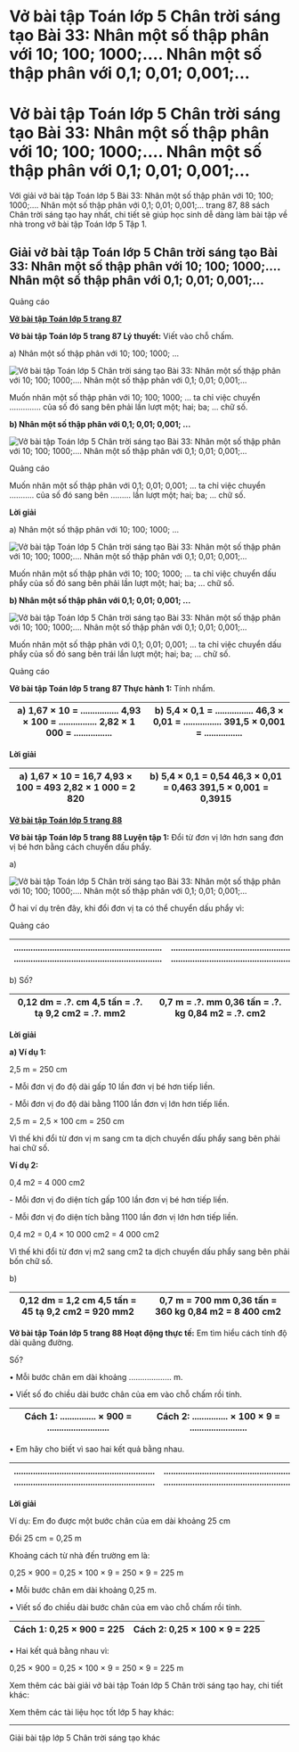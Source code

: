 # Vở bài tập Toán lớp 5 Chân trời sáng tạo Bài 33: Nhân một số thập phân với 10; 100; 1000;…. Nhân một số thập phân với 0,1; 0,01; 0,001;…

# Vở bài tập Toán lớp 5 Chân trời sáng tạo Bài 33: Nhân một số thập phân với 10; 100; 1000;…. Nhân một số thập phân với 0,1; 0,01; 0,001;…

Với giải vở bài tập Toán lớp 5 Bài 33: Nhân một số thập phân với 10; 100; 1000;…. Nhân một số thập phân với 0,1; 0,01; 0,001;… trang 87, 88 sách Chân trời sáng tạo hay nhất, chi tiết sẽ giúp học sinh dễ dàng làm bài tập về nhà trong vở bài tập Toán lớp 5 Tập 1.

## Giải vở bài tập Toán lớp 5 Chân trời sáng tạo Bài 33: Nhân một số thập phân với 10; 100; 1000;…. Nhân một số thập phân với 0,1; 0,01; 0,001;…

Quảng cáo

[**Vở bài tập Toán lớp 5 trang 87**](https://vietjack.com/vbt-toan-5-ct/vbt-toan-lop-5-trang-87.jsp)

**Vở bài tập Toán lớp 5 trang 87 Lý thuyết:** Viết vào chỗ chấm.

a) Nhân một số thập phân với 10; 100; 1000; ...

![Vở bài tập Toán lớp 5 Chân trời sáng tạo Bài 33: Nhân một số thập phân với 10; 100; 1000;…. Nhân một số thập phân với 0,1; 0,01; 0,001;…](https://vietjack.com/vbt-toan-5-ct/images/bai-33-nhan-mot-so-thap-phan-voi.PNG)

Muốn nhân một số thập phân với 10; 100; 1000; ... ta chỉ việc chuyển .............. của số đó sang bên phải lần lượt một; hai; ba; ... chữ số.

**b) Nhân một số thập phân với 0,1; 0,01; 0,001; ...**

![Vở bài tập Toán lớp 5 Chân trời sáng tạo Bài 33: Nhân một số thập phân với 10; 100; 1000;…. Nhân một số thập phân với 0,1; 0,01; 0,001;…](https://vietjack.com/vbt-toan-5-ct/images/bai-33-nhan-mot-so-thap-phan-voi-1.PNG)

Quảng cáo

Muốn nhân một số thập phân với 0,1; 0,01; 0,001; ... ta chỉ việc chuyển ........... của số đó sang bên ......... lần lượt một; hai; ba; ... chữ số.

**Lời giải**

a) Nhân một số thập phân với 10; 100; 1000; ...

![Vở bài tập Toán lớp 5 Chân trời sáng tạo Bài 33: Nhân một số thập phân với 10; 100; 1000;…. Nhân một số thập phân với 0,1; 0,01; 0,001;…](https://vietjack.com/vbt-toan-5-ct/images/bai-33-nhan-mot-so-thap-phan-voi-2.PNG)

Muốn nhân một số thập phân với 10; 100; 1000; ... ta chỉ việc chuyển dấu phẩy của số đó sang bên phải lần lượt một; hai; ba; ... chữ số.

**b) Nhân một số thập phân với 0,1; 0,01; 0,001; ...**

![Vở bài tập Toán lớp 5 Chân trời sáng tạo Bài 33: Nhân một số thập phân với 10; 100; 1000;…. Nhân một số thập phân với 0,1; 0,01; 0,001;…](https://vietjack.com/vbt-toan-5-ct/images/bai-33-nhan-mot-so-thap-phan-voi-3.PNG)

Muốn nhân một số thập phân với 0,1; 0,01; 0,001; ... ta chỉ việc chuyển dấu phẩy của số đó sang bên trái lần lượt một; hai; ba; ... chữ số.

Quảng cáo

**Vở bài tập Toán lớp 5 trang 87 Thực hành 1:** Tính nhẩm.

a) 1,67 × 10 = ................ 4,93 × 100 = ................ 2,82 × 1 000 = ................ |  b) 5,4 × 0,1 = ................ 46,3 × 0,01 = ................ 391,5 × 0,001 = ................  
---|---  
  
**Lời giải**

a) 1,67 × 10 = 16,7 4,93 × 100 = 493 2,82 × 1 000 = 2 820 |  b) 5,4 × 0,1 = 0,54 46,3 × 0,01 = 0,463 391,5 × 0,001 = 0,3915  
---|---  
  
[**Vở bài tập Toán lớp 5 trang 88**](https://vietjack.com/vbt-toan-5-ct/vbt-toan-lop-5-trang-88.jsp)

**Vở bài tập Toán lớp 5 trang 88 Luyện tập 1:** Đổi từ đơn vị lớn hơn sang đơn vị bé hơn bằng cách chuyển dấu phẩy.

a) 

![Vở bài tập Toán lớp 5 Chân trời sáng tạo Bài 33: Nhân một số thập phân với 10; 100; 1000;…. Nhân một số thập phân với 0,1; 0,01; 0,001;…](https://vietjack.com/vbt-toan-5-ct/images/bai-33-nhan-mot-so-thap-phan-voi-4.PNG)

Ở hai ví dụ trên đây, khi đổi đơn vị ta có thể chuyển dấu phẩy vì:

Quảng cáo

.............................................................. .............................................................. |  .............................................................. ..............................................................  
---|---  
  
b) Số?

0,12 dm = .?. cm 4,5 tấn = .?. tạ 9,2 cm2 = .?. mm2 |  0,7 m = .?. mm 0,36 tấn = .?. kg 0,84 m2 = .?. cm2  
---|---  
  
**Lời giải**

**a) Ví dụ 1:**

2,5 m = 250 cm

**-** Mỗi đơn vị đo độ dài gấp 10 lần đơn vị bé hơn tiếp liền.

\- Mỗi đơn vị đo độ dài bằng 1100 lần đơn vị lớn hơn tiếp liền.

2,5 m = 2,5 × 100 cm = 250 cm

Vì thế khi đổi từ đơn vị m sang cm ta dịch chuyển dấu phẩy sang bên phải hai chữ số.

**Ví dụ 2:**

0,4 m2 = 4 000 cm2

\- Mỗi đơn vị đo diện tích gấp 100 lần đơn vị bé hơn tiếp liền.

\- Mỗi đơn vị đo diện tích bằng 1100 lần đơn vị lớn hơn tiếp liền.

0,4 m2 = 0,4 × 10 000 cm2 = 4 000 cm2

Vì thế khi đổi từ đơn vị m2 sang cm2 ta dịch chuyển dấu phẩy sang bên phải bốn chữ số.

b) 

0,12 dm = 1,2 cm 4,5 tấn = 45 tạ 9,2 cm2 = 920 mm2 |  0,7 m = 700 mm 0,36 tấn = 360 kg 0,84 m2 = 8 400 cm2  
---|---  
  
**Vở bài tập Toán lớp 5 trang 88 Hoạt động thực tế:** Em tìm hiểu cách tính độ dài quãng đường.

Số?

• Mỗi bước chân em dài khoảng ................... m.

• Viết số đo chiều dài bước chân của em vào chỗ chấm rồi tính.

Cách 1: ............... × 900 = .......................... |  Cách 2: ............... × 100 × 9 = ........................  
---|---  
  
• Em hãy cho biết vì sao hai kết quả bằng nhau.

........................................................... ........................................................... |  ........................................................... ...........................................................  
---|---  
  
**Lời giải**

Ví dụ: Em đo được một bước chân của em dài khoảng 25 cm 

Đổi 25 cm = 0,25 m 

Khoảng cách từ nhà đến trường em là:

0,25 × 900 = 0,25 × 100 × 9 = 250 × 9 = 225 m 

• Mỗi bước chân em dài khoảng 0,25 m.

• Viết số đo chiều dài bước chân của em vào chỗ chấm rồi tính.

Cách 1: 0,25 × 900 = 225 |  Cách 2: 0,25 × 100 × 9 = 225  
---|---  
  
• Hai kết quả bằng nhau vì:

0,25 × 900 = 0,25 × 100 × 9 = 250 × 9 = 225 m 

Xem thêm các bài giải vở bài tập Toán lớp 5 Chân trời sáng tạo hay, chi tiết khác:

Xem thêm các tài liệu học tốt lớp 5 hay khác:

* * *

Giải bài tập lớp 5 Chân trời sáng tạo khác
